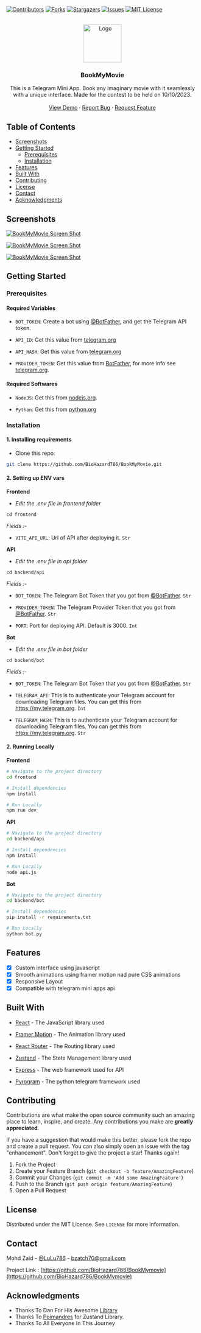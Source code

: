 [![Contributors][contributors-shield]][contributors-url]
[![Forks][forks-shield]][forks-url]
[![Stargazers][stars-shield]][stars-url]
[![Issues][issues-shield]][issues-url]
[![MIT License][license-shield]][license-url]

<!-- PROJECT LOGO -->
<br />
<div align="center">
  <a href="https://github.com/BioHazard786/BookMyMovie">
    <img src="images/BookMyMovieLogo.png" alt="Logo" width="100" height="100">
  </a>

  <h3 align="center">BookMyMovie</h3>

  <p align="center">
    This is a Telegram Mini App. Book any imaginary movie with it seamlessly with a unique interface. Made for the contest to be held on 10/10/2023.
    <br />
    <br />
    <a href="https://t.me/BookMyMovieBot">View Demo</a>
    ·
    <a href="https://github.com/BioHazard786/BookMyMovie/issues">Report Bug</a>
    ·
    <a href="https://github.com/BioHazard786/BookMyMovie/issues">Request Feature</a>
  </p>
</div>

## Table of Contents

- [Screenshots](#screenshots)
- [Getting Started](#getting-started)
  - [Prerequisites](#prerequisites)
  - [Installation](#installation)
- [Features](#features)
- [Built With](#built-with)
- [Contributing](#contributing)
- [License](#license)
- [Contact](#contact)
- [Acknowledgments](#acknowledgments)

## Screenshots

[![BookMyMovie Screen Shot][screenshot-1]](https://t.me/BookMyMovie)

[![BookMyMovie Screen Shot][screenshot-2]](https://t.me/BookMyMovie)

[![BookMyMovie Screen Shot][screenshot-3]](https://t.me/BookMyMovie)

## Getting Started

### Prerequisites

#### Required Variables

- `BOT_TOKEN`: Create a bot using [@BotFather](https://telegram.dog/BotFather), and get the Telegram API token.

- `API_ID`: Get this value from [telegram.org](https://my.telegram.org/apps)

- `API_HASH`: Get this value from [telegram.org](https://my.telegram.org/apps)

- `PROVIDER_TOKEN`: Get this value from [BotFather](https://telegram.dog/BotFather), for more info see [telegram.org](https://core.telegram.org/bots/payments#getting-a-token).

#### Required Softwares

- `NodeJS`: Get this from [nodejs.org](https://nodejs.org/en/download).

- `Python`: Get this from [python.org](https://www.python.org/downloads/)

### Installation

#### 1. Installing requirements

- Clone this repo:

```bash
git clone https://github.com/BioHazard786/BookMyMovie.git
```

#### 2. Setting up ENV vars

**Frontend**

- _Edit the .env file in frontend folder_

```
cd frontend
```

_Fields :-_

- `VITE_API_URL`: Url of API after deploying it. `Str`

**API**

- _Edit the .env file in api folder_

```
cd backend/api
```

_Fields :-_

- `BOT_TOKEN`: The Telegram Bot Token that you got from [@BotFather](https://t.me/BotFather). `Str`

- `PROVIDER_TOKEN`: The Telegram Provider Token that you got from [@BotFather](https://t.me/BotFather). `Str`

- `PORT`: Port for deploying API. Default is 3000. `Int`

**Bot**

- _Edit the .env file in bot folder_

```
cd backend/bot
```

_Fields :-_

- `BOT_TOKEN`: The Telegram Bot Token that you got from [@BotFather](https://t.me/BotFather). `Str`

- `TELEGRAM_API`: This is to authenticate your Telegram account for downloading Telegram files. You can get this from <https://my.telegram.org>. `Int`
- `TELEGRAM_HASH`: This is to authenticate your Telegram account for downloading Telegram files. You can get this from <https://my.telegram.org>. `Str`

#### 2. Running Locally

**Frontend**

```bash
# Navigate to the project directory
cd frontend

# Install dependencies
npm install

# Run Locally
npm run dev
```

**API**

```bash
# Navigate to the project directory
cd backend/api

# Install dependencies
npm install

# Run Locally
node api.js
```

**Bot**

```bash
# Navigate to the project directory
cd backend/bot

# Install dependencies
pip install -r requirements.txt

# Run Locally
python bot.py
```

## Features

- [x] Custom interface using javascript
- [x] Smooth animations using framer motion nad pure CSS animations
- [x] Responsive Layout
- [x] Compatible with telegram mini apps api

## Built With

- [React](https://reactjs.org/) - The JavaScript library used

- [Framer Motion](https://www.framer.com/motion/) - The Animation library used
- [React Router](https://reactrouter.com/en/main) - The Routing library used
- [Zustand](https://github.com/pmndrs/zustand/) - The State Management library used
- [Express](https://expressjs.com/) - The web framework used for API
- [Pyrogram](https://pyrogram.org/) - The python telegram framework used

## Contributing

Contributions are what make the open source community such an amazing place to learn, inspire, and create. Any contributions you make are **greatly appreciated**.

If you have a suggestion that would make this better, please fork the repo and create a pull request. You can also simply open an issue with the tag "enhancement".
Don't forget to give the project a star! Thanks again!

1. Fork the Project
2. Create your Feature Branch (`git checkout -b feature/AmazingFeature`)
3. Commit your Changes (`git commit -m 'Add some AmazingFeature'`)
4. Push to the Branch (`git push origin feature/AmazingFeature`)
5. Open a Pull Request

## License

Distributed under the MIT License. See `LICENSE` for more information.

## Contact

Mohd Zaid - [@LuLu786](https://t.me/LuLu786) - bzatch70@gmail.com

Project Link : [https://github.com/BioHazard786/BookMymovie](https://github.com/BioHazard786/BookMymovie)

## Acknowledgments

- Thanks To Dan For His Awesome [Library](https://github.com/pyrogram/pyrogram)
- Thanks To [Poimandres](https://github.com/pmndrss) for Zustand Library.
- Thanks To All Everyone In This Journey

<!-- MARKDOWN LINKS & IMAGES -->
<!-- https://www.markdownguide.org/basic-syntax/#reference-style-links -->

[contributors-shield]: https://img.shields.io/github/contributors/BioHazard786/BookMyMovie.svg?style=for-the-badge
[contributors-url]: https://github.com/BioHazard786/BookMyMovie/graphs/contributors
[forks-shield]: https://img.shields.io/github/forks/BioHazard786/BookMyMovie.svg?style=for-the-badge
[forks-url]: https://github.com/BioHazard786/BookMyMovie/network/members
[stars-shield]: https://img.shields.io/github/stars/BioHazard786/BookMyMovie.svg?style=for-the-badge
[stars-url]: https://github.com/BioHazard786/BookMyMovie/stargazers
[issues-shield]: https://img.shields.io/github/issues/BioHazard786/BookMyMovie.svg?style=for-the-badge
[issues-url]: https://github.com/BioHazard786/BookMyMovie/issues
[license-shield]: https://img.shields.io/github/license/BioHazard786/BookMyMovie.svg?style=for-the-badge
[license-url]: https://github.com/BioHazard786/BookMyMovie/blob/master/LICENSE
[screenshot-1]: images/Screenshot_1.jpg
[screenshot-2]: images/Screenshot_2.jpg
[screenshot-3]: images/Screenshot_3.jpg
